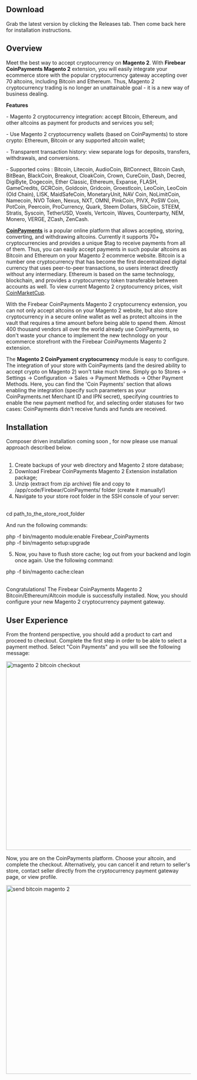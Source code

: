 <h2>Download</h2>
Grab the latest version by clicking the Releases tab. Then come back here for installation instructions.
<h2>Overview</h2>
<p dir="ltr"><span>Meet the best way to accept cryptocurrency on <strong>Magento 2</strong>. With <strong>Firebear CoinPayments Magento 2</strong> extension, you will easily integrate your ecommerce store with the popular cryptocurrency gateway accepting over 70 altcoins, including Bitcoin and Ethereum. Thus, Magento 2 cryptocurrency trading is no longer an unattainable goal - it is a new way of business dealing.</span></p>
<p dir="ltr"><strong>Features</strong></p>
<p>- Magento 2 cryptocurrency integration: accept Bitcoin, Ethereum, and other altcoins as payment for products and services you sell;</p>
<p>- Use Magento 2 cryptocurrency wallets (based on CoinPayments) to store crypto: Ethereum, Bitcoin or any supported altcoin wallet;</p>
<p>- Transparent transaction history: view separate logs for deposits, transfers, withdrawals, and conversions.</p>
<p>- Supported coins : Bitcoin, Litecoin, AudioCoin, BitConnect, Bitcoin Cash, BitBean, BlackCoin, Breakout, CloakCoin, Crown, CureCoin, Dash, Decred, DigiByte, Dogecoin, Ether Classic, Ethereum, Expanse, FLASH, GameCredits, GCRCoin, Goldcoin, Gridcoin, Groestlcoin, LeoCoin, LeoCoin (Old Chain), LISK, MaidSafeCoin, MonetaryUnit, NAV Coin, NoLimitCoin, Namecoin, NVO Token, Nexus, NXT, OMNI, PinkCoin, PIVX, PoSW Coin, PotCoin, Peercoin, ProCurrency, Quark, Steem Dollars, SibCoin, STEEM, Stratis, Syscoin, TetherUSD, Voxels, Vertcoin, Waves, Counterparty, NEM, Monero, VERGE, ZCash, ZenCash.</p>
<p dir="ltr"><span><a href="https://www.coinpayments.net/index.php?ref=606a89bb575311badf510a4a8b79a45e" target="_blank"><strong>CoinPayments</strong></a> is a popular online platform that allows accepting, storing, converting, and withdrawing altcoins. Currently it supports 70+ cryptocurrencies and provides a unique $tag to receive payments from all of them. Thus, you can easily accept payments in such popular altcoins as Bitcoin and Ethereum on your Magento 2 ecommerce website. Bitcoin is a number one cryptocurrency that has become the first decentralized digital currency that uses peer-to-peer transactions, so users interact directly without any intermediary. Ethereum is based on the same technology, blockchain, and provides a cryptocurrency token transferable between accounts as well. To view current Magento 2 cryptocurrency prices, visit </span><a href="https://coinmarketcap.com/"><span>CoinMarketCup</span></a><span>.</span></p>
<p dir="ltr"><span>With the Firebear CoinPayments Magento 2 cryptocurrency extension, you can not only accept altcoins on your Magento 2 website, but also store cryptocurrency in a secure online wallet as well as protect altcoins in the vault that requires a time amount before being able to spend them. Almost 400 thousand vendors all over the world already use CoinPayments, so don't waste your chance to implement the new technology on your ecommerce storefront with the Firebear CoinPayments Magento 2 extension.</span></p>
<p dir="ltr"><span>The <strong>Magento 2 CoinPyament cryptocurrency</strong> module is easy to configure. The integration of your store with CoinPayments (and the desired ability to accept crypto on Magento 2) won't take much time. Simply go to Stores -&gt; Settings -&gt; Configuration -&gt; Sales -&gt; Payment Methods -&gt; Other Payment Methods. Here, you can find the 'Coin Payments' section that allows enabling the integration (specify such parameters as your CoinPayments.net Merchant ID and IPN secret), specifying countries to enable the new payment method for, and selecting order statuses for two cases: CoinPayments didn't receive funds and funds are received.</span></p>

<h2>Installation</h2>
Composer driven installation coming soon , for now please use manual approach described below.<br /><br />

1. Create backups of your web directory and Magento 2 store database;<br />
2. Download Firebear CoinPayments Magento 2 Extension installation package;<br />
3. Unzip (extract from zip archive) file and copy to /app/code/Firebear/CoinPayments/ folder (create it manually!)<br />
4. Navigate to your store root folder in the SSH console of your server:<br /><br />

cd path_to_the_store_root_folder<br />

And run the following commands:<br />

php -f bin/magento module:enable Firebear_CoinPayments<br />
php -f bin/magento setup:upgrade<br />

5. Now, you have to flush store cache; log out from your backend and login once again. Use the following command:<br />

php -f bin/magento cache:clean<br /><br />

Congratulations! The Firebear CoinPayments Magento 2 Bitcoin/Ethereum/Altcoin module is successfully installed. Now, you should configure your new Magento 2 cryptocurrency payment gateway.

<h2>User Experience</h2>
<p dir="ltr"><span>From the frontend perspective, you should add a product to cart and proceed to checkout. Complete the first step in order to be able to select a payment method. Select "Coin Payments" and you will see the following message:</span></p>
<p><img src="https://firebearstudio.com/media/wysiwyg/Magento_2_CoinPayments_Configuration_checkout.gif" alt="magento 2 bitcoin checkout" width="515" /></p>
<p dir="ltr"><span>Now, you are on the CoinPayments platform. Choose your altcoin, and complete the checkout. Alternatively, you can cancel it and return to seller's store, contact seller directly from the cryptocurrency payment gateway page, or view profile.</span></p>
<p><img src="https://firebearstudio.com/media/wysiwyg/Checkout_last_step.jpg" alt="send bitcoin magento 2" width="515" /></p>
